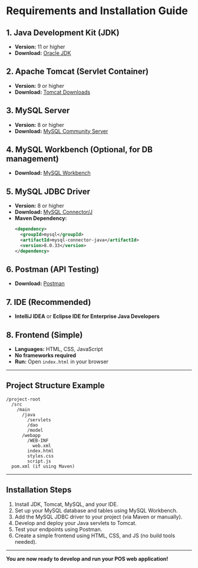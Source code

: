 # Requirements and Installation Guide

## 1. Java Development Kit (JDK)

- **Version:** 11 or higher
- **Download:** [Oracle JDK](https://www.oracle.com/java/technologies/downloads/)

## 2. Apache Tomcat (Servlet Container)

- **Version:** 9 or higher
- **Download:** [Tomcat Downloads](https://tomcat.apache.org/download-90.cgi)

## 3. MySQL Server

- **Version:** 8 or higher
- **Download:** [MySQL Community Server](https://dev.mysql.com/downloads/mysql/)

## 4. MySQL Workbench (Optional, for DB management)

- **Download:** [MySQL Workbench](https://dev.mysql.com/downloads/workbench/)

## 5. MySQL JDBC Driver

- **Version:** 8 or higher
- **Download:** [MySQL Connector/J](https://dev.mysql.com/downloads/connector/j/)
- **Maven Dependency:**
  ```xml
  <dependency>
    <groupId>mysql</groupId>
    <artifactId>mysql-connector-java</artifactId>
    <version>8.0.33</version>
  </dependency>
  ```

## 6. Postman (API Testing)

- **Download:** [Postman](https://www.postman.com/downloads/)

## 7. IDE (Recommended)

- **IntelliJ IDEA** or **Eclipse IDE for Enterprise Java Developers**

## 8. Frontend (Simple)

- **Languages:** HTML, CSS, JavaScript
- **No frameworks required**
- **Run:** Open `index.html` in your browser

---

## Project Structure Example

```
/project-root
  /src
    /main
      /java
        /servlets
        /dao
        /model
      /webapp
        /WEB-INF
          web.xml
        index.html
        styles.css
        script.js
  pom.xml (if using Maven)
```

---

## Installation Steps

1. Install JDK, Tomcat, MySQL, and your IDE.
2. Set up your MySQL database and tables using MySQL Workbench.
3. Add the MySQL JDBC driver to your project (via Maven or manually).
4. Develop and deploy your Java servlets to Tomcat.
5. Test your endpoints using Postman.
6. Create a simple frontend using HTML, CSS, and JS (no build tools needed).

---

**You are now ready to develop and run your POS web application!**
